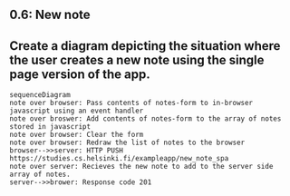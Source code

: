 ## 0.6: New note
## Create a diagram depicting the situation where the user creates a new note using the single page version of the app.

```mermaid
sequenceDiagram
note over browser: Pass contents of notes-form to in-browser javascript using an event handler
note over broswer: Add contents of notes-form to the array of notes stored in javascript
note over browser: Clear the form 
note over browser: Redraw the list of notes to the browser
browser-->>server: HTTP PUSH https://studies.cs.helsinki.fi/exampleapp/new_note_spa
note over server: Recieves the new note to add to the server side array of notes.
server-->>brower: Response code 201
```
